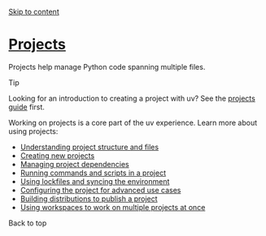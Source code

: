 [Skip to content](https://docs.astral.sh/uv/concepts/projects/#projects)

# [Projects](https://docs.astral.sh/uv/concepts/projects/\#projects)

Projects help manage Python code spanning multiple files.

Tip

Looking for an introduction to creating a project with uv? See the [projects guide](https://docs.astral.sh/uv/guides/projects/) first.

Working on projects is a core part of the uv experience. Learn more about using projects:

- [Understanding project structure and files](https://docs.astral.sh/uv/concepts/projects/layout/)
- [Creating new projects](https://docs.astral.sh/uv/concepts/projects/init/)
- [Managing project dependencies](https://docs.astral.sh/uv/concepts/projects/dependencies/)
- [Running commands and scripts in a project](https://docs.astral.sh/uv/concepts/projects/run/)
- [Using lockfiles and syncing the environment](https://docs.astral.sh/uv/concepts/projects/sync/)
- [Configuring the project for advanced use cases](https://docs.astral.sh/uv/concepts/projects/config/)
- [Building distributions to publish a project](https://docs.astral.sh/uv/concepts/projects/build/)
- [Using workspaces to work on multiple projects at once](https://docs.astral.sh/uv/concepts/projects/workspaces/)

Back to top